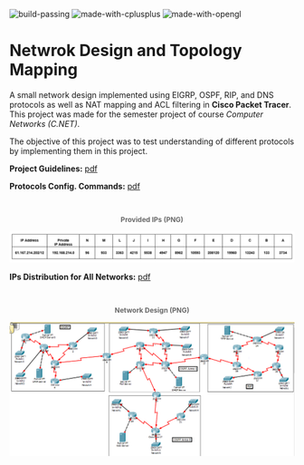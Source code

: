 ![build-passing](https://img.shields.io/badge/Build-passing-success?style=flat-square)
![made-with-cplusplus](https://img.shields.io/badge/Made%20with-C++-informational?style=flat-square)
![made-with-opengl](https://img.shields.io/badge/Made%20with-OpenGL-informational?style=flat-square)

# Netwrok Design and Topology Mapping

A small network design implemented using EIGRP, OSPF, RIP, and DNS protocols as well as NAT mapping and ACL filtering in **Cisco Packet Tracer**. This project was made for the semester project of course _Computer Networks (C.NET)_.

The objective of this project was to test understanding of different protocols by implementing them in this project.

**Project Guidelines:** [pdf](assets/CNET_Project.pdf)

**Protocols Config. Commands:** [pdf](assets/protocols_config_commands.pdf)

<br />
<p align="center" style="font-size:12px;color:dimgray;"><strong>Provided IPs (PNG)</strong>
</p>
<p align="center">
    <img src="assets/IPs.PNG" alt=""/>
</p>

**IPs Distribution for All Networks:** [pdf](assets/VLSM_CIDR_Subnet.pdf)

<br />
<p align="center" style="font-size:12px;color:dimgray;"><strong>Network Design (PNG)</strong>
</p>
<p align="center">
    <img src="assets/Network Design.PNG" alt=""/>
</p>
